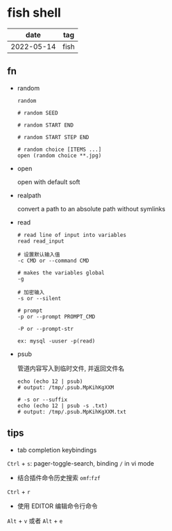 # fish shell

| date       | tag  |
| ---------- | ---- |
| 2022-05-14 | fish |

## fn

- random

  ```
  random

  # random SEED

  # random START END

  # random START STEP END

  # random choice [ITEMS ...]
  open (random choice **.jpg)
  ```

- open

  open with default soft

- realpath

  convert a path to an absolute path without symlinks

- read

  ```
  # read line of input into variables
  read read_input

  # 设置默认输入值
  -c CMD or --command CMD

  # makes the variables global
  -g

  # 加密输入
  -s or --silent

  # prompt
  -p or --prompt PROMPT_CMD

  -P or --prompt-str

  ex: mysql -uuser -p(read)
  ```

- psub

  管道内容写入到临时文件, 并返回文件名

  ```
  echo (echo 12 | psub)
  # output: /tmp/.psub.MpKihKgXXM

  # -s or --suffix
  echo (echo 12 | psub -s .txt)
  # output: /tmp/.psub.MpKihKgXXM.txt
  ```

## tips

- tab completion keybindings

`Ctrl` + `s`: pager-toggle-search, binding `/` in vi mode

- 结合插件命令历史搜索 `omf`:`fzf`

`Ctrl` + `r`

- 使用 EDITOR 编辑命令行命令

`Alt` + `v` 或者 `Alt` + `e`
